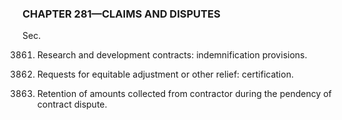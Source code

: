 ### **CHAPTER 281—CLAIMS AND DISPUTES** ###

Sec.

3861. Research and development contracts: indemnification provisions.

3862. Requests for equitable adjustment or other relief: certification.

3863. Retention of amounts collected from contractor during the pendency of contract dispute.